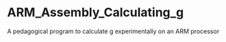 # ARM_Assembly_Calculating_g
A pedagogical program to calculate g experimentally on an ARM processor
